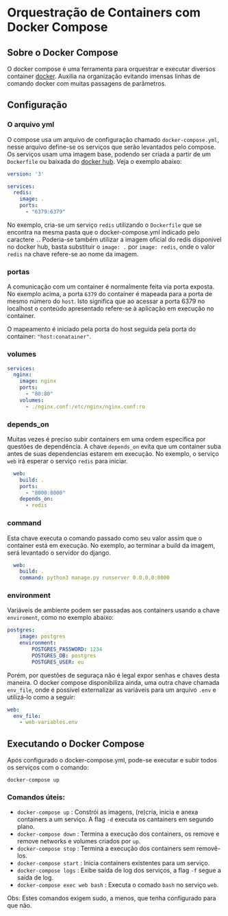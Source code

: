 # Orquestração de Containers com Docker Compose

## Sobre o Docker Compose
O docker compose é uma ferramenta para orquestrar e executar diversos container [docker](https://www.docker.com/). Auxilia na organização evitando imensas linhas de comando docker com muitas passagens de parâmetros. 

## Configuração
### O arquivo yml
O compose usa um arquivo de configuração chamado `docker-compose.yml`, nesse arquivo define-se os serviços que serão levantados pelo compose. Os serviços usam uma imagem base, podendo ser criada a partir de um `Dockerfile` ou baixada do [docker hub](https://hub.docker.com/). Veja o exemplo abaixo:

```yml
version: '3'

services:
  redis:
    image: .
    ports:
      - "6379:6379"
```
No exemplo, cria-se um serviço `redis` utilizando o `Dockerfile` que se encontra na mesma pasta que o docker-compose.yml indicado pelo caractere `.`. Poderia-se também utilizar a imagem oficial do redis disponivel no docker hub, basta substituir o `image: .` por `image: redis`, onde o valor `redis` na chave refere-se ao nome da imagem.

### portas
A comunicação com um container é normalmente feita via porta exposta. No exemplo acima, a porta `6379` do container é mapeada para a porta de mesmo número do `host`. Isto significa que ao acessar a porta 6379 no localhost o conteúdo apresentado refere-se à aplicação em execução no container. 

O mapeamento é iniciado pela porta do host seguida pela porta do container: `"host:conatainer"`.

### volumes
```yml
services:
  nginx:
    image: nginx
    ports:
      - "80:80"
    volumes:
      - ./nginx.conf:/etc/nginx/nginx.conf:ro
```
### depends_on
Muitas vezes é preciso subir containers em uma ordem específica por questões de dependência. A chave `depends_on` evita que um container suba antes de suas dependencias estarem em execução. No exemplo, o serviço `web` irá esperar o serviço `redis` para iniciar.
```yml
  web:
    build: .
    ports:
      - "8000:8000"
    depends_on:
      - redis
```

### command
Esta chave executa o comando passado como seu valor assim que o container está em execução. No exemplo, ao terminar a build da imagem, será levantado o servidor do django.
```yml
  web:
    build: .
    command: python3 manage.py runserver 0.0.0.0:8000
```

### environment
Variáveis de ambiente podem ser passadas aos containers usando a chave `enviroment`, como no exemplo abaixo:
```yml
postgres:
    image: postgres
    environment:
        POSTGRES_PASSWORD: 1234
        POSTGRES_DB: postgres
        POSTGRES_USER: eu
```
Porém, por questões de seguraça não é legal expor senhas e chaves desta maneira. O docker compose disponibiliza ainda, uma outra chave chamada `env_file`, onde é possível externalizar as variáveis para um arquivo `.env` e utilizá-lo como a seguir:
```yml
web:
  env_file:
    - web-variables.env
```

## Executando o Docker Compose
Após configurado o docker-compose.yml, pode-se executar e subir todos os serviços com o comando:
```
docker-compose up
```

### Comandos úteis:
- `docker-compose up` : Constrói as imagens, (re)cria, inicia e anexa containers a um serviço. A flag `-d` executa os cantainers em segundo plano. 
- `docker-compose down` : Termina a execução dos containers, os remove e remove networks e volumes criados por `up`. 
- `docker-compose stop` : Termina a execução dos containers sem removê-los. 
- `docker-compose start` : Inicia containers existentes para um serviço. 
- `docker-compose logs` : Exibe saída de log dos serviços, a flag `-f` segue a saída de log. 
- `docker-compose exec web bash` : Executa o comado `bash` no serviço `web`. 

Obs: Estes comandos exigem sudo, a menos, que tenha configurado para que não.